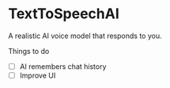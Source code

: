 # TextToSpeechAI
A realistic AI voice model that responds to you. 

Things to do 
- [ ] AI remembers chat history 
- [ ] Improve UI 
